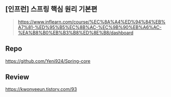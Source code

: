 
## [인프런] 스프링 핵심 원리 기본편
> https://www.inflearn.com/course/%EC%8A%A4%ED%94%84%EB%A7%81-%ED%95%B5%EC%8B%AC-%EC%9B%90%EB%A6%AC-%EA%B8%B0%EB%B3%B8%ED%8E%B8/dashboard

## Repo
https://github.com/Yeni924/Spring-core

## Review
https://kwonyeeun.tistory.com/93
